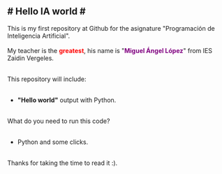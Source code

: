 <h2> # Hello IA world #  </h2> 
This is my first repository at Github for the asignature "Programación de Inteligencia Artificial". </br></br>
My teacher is the <b style="color:red">greatest</b>, his name is "<b style="color:purple">Miguel Ángel López</b>" from IES Zaidin Vergeles.</br></br>

This repository will include:
</br></br>
- <b>"Hello world"</b> output with Python.</br></br>

What do you need to run this code?</br></br>

- Python and some clicks.</br></br>


Thanks for taking the time to read it :).</br>
